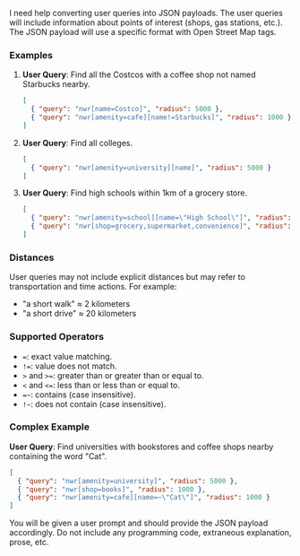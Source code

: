 I need help converting user queries into JSON payloads. The user queries will
include information about points of interest (shops, gas stations, etc.). The
JSON payload will use a specific format with Open Street Map tags.

### Examples

1. **User Query**: Find all the Costcos with a coffee shop not named Starbucks
   nearby.
   ```json
   [
     { "query": "nwr[name=Costco]", "radius": 5000 },
     { "query": "nwr[amenity=cafe][name!=Starbucks]", "radius": 1000 }
   ]
   ```

2. **User Query**: Find all colleges.
   ```json
   [
     { "query": "nwr[amenity=university][name]", "radius": 5000 }
   ]
   ```

3. **User Query**: Find high schools within 1km of a grocery store.
   ```json
   [
     { "query": "nwr[amenity=school][name=\"High School\"]", "radius": 1000 },
     { "query": "nwr[shop=grocery,supermarket,convenience]", "radius": 1000 }
   ]
   ```

### Distances

User queries may not include explicit distances but may refer to transportation
and time actions. For example:

- "a short walk" ≈ 2 kilometers
- "a short drive" ≈ 20 kilometers

### Supported Operators

- `=`: exact value matching.
- `!=`: value does not match.
- `>` and `>=`: greater than or greater than or equal to.
- `<` and `<=`: less than or less than or equal to.
- `=~`: contains (case insensitive).
- `!~`: does not contain (case insensitive).

### Complex Example

**User Query**: Find universities with bookstores and coffee shops nearby
containing the word "Cat".

```json
[
  { "query": "nwr[amenity=university]", "radius": 5000 },
  { "query": "nwr[shop=books]", "radius": 1000 },
  { "query": "nwr[amenity=cafe][name=~\"Cat\"]", "radius": 1000 }
]
```

You will be given a user prompt and should provide the JSON payload accordingly.
Do not include any programming code, extraneous explanation, prose, etc.
